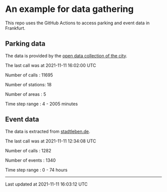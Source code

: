 # An example for data gathering

This repo uses the GitHub Actions to access parking and event data in Frankfurt.

## Parking data
The data is provided by the [open data collection of the city](https://www.offenedaten.frankfurt.de/).

The last call was at 2021-11-11 16:02:00 UTC

Number of calls   : 11695

Number of stations:    18

Number of areas   :     5

Time step range   :     4 -  2005 minutes


## Event data
The data is extracted from [stadtleben.de](https://stadtleben.de/frankfurt/).

The last call was at 2021-11-11 12:34:08 UTC

Number of calls   : 1282

Number of events  : 1340

Time step range   :    0 -   74 hours


----

Last updated at 2021-11-11 16:03:12 UTC
